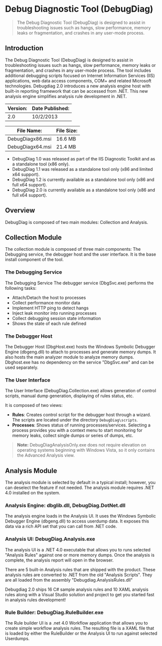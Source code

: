 # Debug Diagnostic Tool (DebugDiag)

> The Debug Diagnostic Tool (DebugDiag) is designed to assist in troubleshooting issues such as hangs,
> slow performance, memory leaks or fragmentation, and crashes in any user-mode process.


## Introduction

The Debug Diagnostic Tool (DebugDiag) is designed to assist in troubleshooting issues such as hangs,
slow performance, memory leaks or fragmentation, and crashes in any user-mode process.
The tool includes additional debugging scripts focused on Internet Information Services (IIS) applications,
web data access components, COM+ and related Microsoft technologies.
Debugdiag 2.0 introduces a new analysis engine host with built-in reporting framework that can be accessed from .NET.
This new analysis engine simplifies analysis rule development in .NET.

| Version:         | Date Published: |
|------------------|-----------------|
| 2.0              | 10/2/2013       |

| File Name:       | File Size:      |
|------------------|-----------------|
| DebugDiagx86.msi | 16.6 MB         |
| DebugDiagx64.msi | 21.4 MB         |

* DebugDiag 1.0 was released as part of the IIS Diagnostic Toolkit and as a standalone tool (x86 only).
* DebugDiag 1.1 was released as a standalone tool only (x86 and limited x64 support).
* DebugDiag 1.2 is currently available as a standalone tool only (x86 and full x64 support).
* DebugDiag 2.0 is currently available as a standalone tool only (x86 and full x64 support).

## Overview

DebugDiag is composed of two main modules: Collection and Analysis.


## Collection Module

The collection module is composed of three main components: The Debugging service, the debugger host and the user interface.
It is the base install component of the tool.


### The Debugging Service

The Debugging Service The debugger service (DbgSvc.exe) performs the following tasks:

* Attach/Detach the host to processes
* Collect performance monitor data
* Implement HTTP ping to detect hangs
* Inject leak monitor into running processes
* Collect debugging session state information
* Shows the state of each rule defined


### The Debugger Host

The Debugger Host (DbgHost.exe) hosts the Windows Symbolic Debugger Engine (dbgeng.dll) to attach to processes
and generate memory dumps. It also hosts the main analyzer module to analyze memory dumps.
Dbghost.exe has no dependency on the service "DbgSvc.exe" and can be used separately.


### The User Interface

The User Interface (DebugDiag.Collection.exe) allows generation of control scripts, manual dump generation, displaying of rules status, etc.

It is composed of two views:

* **Rules**: Creates control script for the debugger host through a wizard. The scripts are located under the directory `DebugDiag\scripts`.
* **Processes**: Shows status of running processes/services. Selecting a process provides you with a context menu to start monitoring for memory leaks, collect single dumps or series of dumps, etc.

> **Note:** DebugDiagAnalysisOnly.exe does not require elevation on operating systems beginning with Windows Vista, so it only contains the Advanced Analysis view.

## Analysis Module

The analysis module is selected by default in a typical install; however, you can deselect the feature if not needed.
The analysis module requires .NET 4.0 installed on the system.

### Analysis Engine: dbglib.dll, DebugDiag.DotNet.dll
The analysis engine loads in the Analysis UI. It uses the Windows Symbolic Debugger Engine (dbgeng.dll) to access userdump data. It exposes this data via a rich API set that you can call from .NET code.

### Analysis UI: DebugDiag.Analysis.exe
The analysis UI is a .NET 4.0 executable that allows you to runs selected "Analysis Rules" against one or more memory dumps. Once the analysis is complete, the analysis report will open in the browser.

There are 5 built-in Analysis rules that are shipped with the product. These analysis rules are converted to .NET from the old "Analysis Scripts". They are all loaded from the assembly "Debugdiag.AnalysisRules.dll"

Debugdiag 2.0 ships 16 C# sample analysis rules and 10 XAML analysis rules along with a Visual Studio solution and project to get you started fast in analysis rules development!

### Rule Builder: DebugDiag.RuleBuilder.exe
The Rule builder UI is a .net 4.0 Workflow application that allows you to create simple workflow analysis rules. The resulting file is a XAML file that is loaded by either the RuleBuilder or the Analysis UI to run against selected Userdumps.
